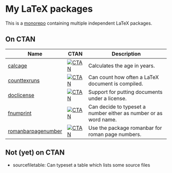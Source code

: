 <!--
SPDX-FileCopyrightText: 2021 Robin Schneider <ypid@riseup.net>

SPDX-License-Identifier: CC-BY-SA-4.0
-->

# My LaTeX packages

This is a [monorepo](https://en.wikipedia.org/wiki/Monorepo) containing multiple independent LaTeX packages.

## On CTAN

Name                                                                                        | CTAN                                                                                                     | Description
-------------                                                                               | -------------                                                                                            | ------------
[calcage](https://github.com/ypid/latex-packages/tree/master/calcage)                       | [![CTAN](https://img.shields.io/ctan/v/calcage.svg)](https://ctan.org/pkg/calcage)                       | Calculates the age in years.
[counttexruns](https://github.com/ypid/latex-packages/tree/master/counttexruns)             | [![CTAN](https://img.shields.io/ctan/v/counttexruns.svg)](https://ctan.org/pkg/counttexruns)             | Can count how often a LaTeX document is compiled.
[doclicense](https://github.com/ypid/latex-packages/tree/master/doclicense)                 | [![CTAN](https://img.shields.io/ctan/v/doclicense.svg)](https://ctan.org/pkg/doclicense)                 | Support for putting documents under a license.
[fnumprint](https://github.com/ypid/latex-packages/tree/master/fnumprint)                   | [![CTAN](https://img.shields.io/ctan/v/fnumprint.svg)](https://ctan.org/pkg/fnumprint)                   | Can decide to typeset a number either as number or as word name.
[romanbarpagenumber](https://github.com/ypid/latex-packages/tree/master/romanbarpagenumber) | [![CTAN](https://img.shields.io/ctan/v/romanbarpagenumber.svg)](https://ctan.org/pkg/romanbarpagenumber) | Use the package romanbar for roman page numbers.

## Not (yet) on CTAN

* sourcefiletable: Can typeset a table which lists some source files
